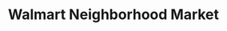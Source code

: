 ---
title: "Walmart Neighborhood Market"
url: /norfolk/walmart-neighborhood-market/
shop: Supermarkt
---